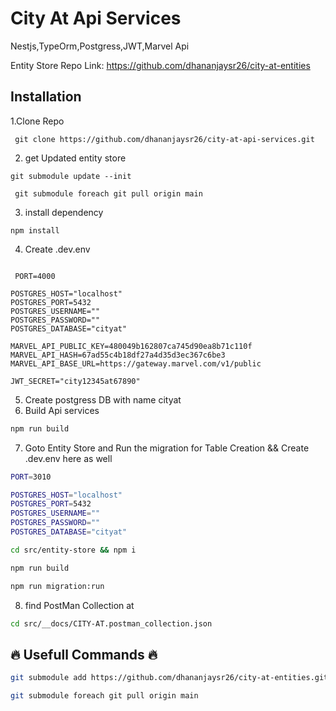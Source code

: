 # City At Api Services
Nestjs,TypeOrm,Postgress,JWT,Marvel Api

Entity Store Repo Link: https://github.com/dhananjaysr26/city-at-entities


## Installation
1.Clone Repo
```
 git clone https://github.com/dhananjaysr26/city-at-api-services.git
```
2. get Updated entity store
```
git submodule update --init
``` 
```
 git submodule foreach git pull origin main
```
3. install dependency
```
npm install 
```

4. Create .dev.env
```

 PORT=4000

POSTGRES_HOST="localhost"
POSTGRES_PORT=5432
POSTGRES_USERNAME=""
POSTGRES_PASSWORD=""
POSTGRES_DATABASE="cityat"

MARVEL_API_PUBLIC_KEY=480049b162807ca745d90ea8b71c110f
MARVEL_API_HASH=67ad55c4b18df27a4d35d3ec367c6be3
MARVEL_API_BASE_URL=https://gateway.marvel.com/v1/public

JWT_SECRET="city12345at67890"
```
5. Create postgress DB with name cityat
6. Build Api services
```bash
npm run build
```
7. Goto Entity Store and Run the migration for Table Creation && Create .dev.env here as well
```bash
PORT=3010

POSTGRES_HOST="localhost"
POSTGRES_PORT=5432
POSTGRES_USERNAME=""
POSTGRES_PASSWORD=""
POSTGRES_DATABASE="cityat"
```
```bash
cd src/entity-store && npm i
```
```bash
npm run build
```
```bash
npm run migration:run
```
8. find PostMan Collection at
```bash
cd src/__docs/CITY-AT.postman_collection.json
```
## 🔥 Usefull Commands 🔥
```bash
git submodule add https://github.com/dhananjaysr26/city-at-entities.git ./src/entity-store
```
```bash
git submodule foreach git pull origin main
```